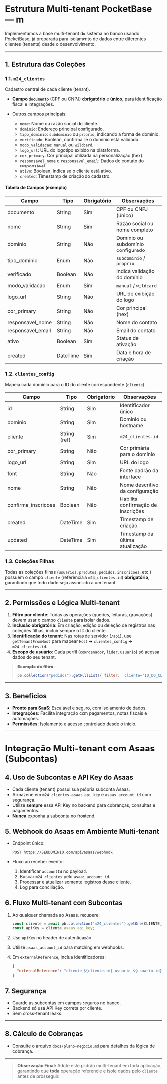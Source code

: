 # Estrutura Multi-tenant PocketBase — m

Implementamos a base multi-tenant do sistema no banco usando PocketBase, já preparada para isolamento de dados entre diferentes clientes (tenants) desde o desenvolvimento.

---

## 1. Estrutura das Coleções

### 1.1. `m24_clientes`

Cadastro central de cada cliente (tenant).

- **Campo `documento`** (CPF ou CNPJ) **obrigatório** e **único**, para identificação fiscal e integrações.
- Outros campos principais:

  - `nome`: Nome ou razão social do cliente.
  - `dominio`: Endereço principal configurado.
  - `tipo_dominio`: `subdominio` ou `proprio`, indicando a forma de domínio.
  - `verificado`: Boolean, confirma se o domínio está validado.
  - `modo_validacao`: `manual` ou `wildcard`.
  - `logo_url`: URL do logotipo exibido na plataforma.
  - `cor_primary`: Cor principal utilizada na personalização (hex).
  - `responsavel_nome` e `responsavel_email`: Dados de contato do responsável.
  - `ativo`: Boolean, indica se o cliente está ativo.
  - `created`: Timestamp de criação do cadastro.

#### Tabela de Campos (exemplo)

| Campo             | Tipo     | Obrigatório | Observações                       |
| ----------------- | -------- | ----------- | --------------------------------- |
| documento         | String   | Sim         | CPF ou CNPJ (único)               |
| nome              | String   | Sim         | Razão social ou nome completo     |
| dominio           | String   | Não         | Domínio ou subdomínio configurado |
| tipo_dominio      | Enum     | Não         | `subdominio` / `proprio`          |
| verificado        | Boolean  | Não         | Indica validação do domínio       |
| modo_validacao    | Enum     | Sim         | `manual` / `wildcard`             |
| logo_url          | String   | Não         | URL de exibição do logo           |
| cor_primary       | String   | Não         | Cor principal (hex)               |
| responsavel_nome  | String   | Não         | Nome do contato                   |
| responsavel_email | String   | Não         | Email do contato                  |
| ativo             | Boolean  | Sim         | Status de ativação                |
| created           | DateTime | Sim         | Data e hora de criação            |

### 1.2. `clientes_config`

Mapeia cada domínio para o ID do cliente correspondente (`cliente`).

| Campo               | Tipo         | Obrigatório | Observações                        |
| ------------------- | ------------ | ----------- | ---------------------------------- |
| id                  | String       | Sim         | Identificador único                |
| dominio             | String       | Sim         | Domínio ou hostname                |
| cliente             | String (ref) | Sim         | `m24_clientes.id`                  |
| cor_primary         | String       | Não         | Cor primária para o domínio        |
| logo_url            | String       | Sim         | URL do logo                        |
| font                | String       | Não         | Fonte padrão da interface          |
| nome                | String       | Não         | Nome descritivo da configuração    |
| confirma_inscricoes | Boolean      | Não         | Habilita confirmação de inscrições |
| created             | DateTime     | Sim         | Timestamp de criação               |
| updated             | DateTime     | Sim         | Timestamp da última atualização    |

### 1.3. Coleções Filhas

Todas as coleções filhas (`usuarios`, `produtos`, `pedidos`, `inscricoes`, etc.) possuem o campo `cliente` (referência a `m24_clientes.id`) **obrigatório**, garantindo que todo dado seja associado a um tenant.

---

## 2. Permissões e Lógica Multi-tenant

1. **Filtro por cliente**: Todas as operações (queries, leituras, gravações) devem usar o campo `cliente` para isolar dados.
2. **Inclusão obrigatória**: Em criação, edição ou deleção de registros nas coleções filhas, incluir sempre o ID do cliente.
3. **Identificação do tenant**: Nas rotas de servidor (`/api`), use `getTenantFromHost` para mapear `Host` ➔ `clientes_config` ➔ `m24_clientes.id`.
4. **Escopo de usuário**: Cada perfil (`coordenador`, `lider`, `usuario`) só acessa dados do seu tenant.

> **Exemplo de filtro**:
>
> ```js
> pb.collection("pedidos").getFullList({ filter: `cliente='ID_DO_CLIENTE'` });
> ```

---

## 3. Benefícios

- **Pronto para SaaS**: Escalável e seguro, com isolamento de dados.
- **Integrações**: Facilita integração com pagamentos, notas fiscais e automações.
- **Permissões**: Isolamento e acesso controlado desde o início.

---

# Integração Multi-tenant com Asaas (Subcontas)

## 4. Uso de Subcontas e API Key do Asaas

- Cada cliente (tenant) possui sua própria subconta Asaas.
- Armazene em `m24_clientes.asaas_api_key` e `asaas_account_id` com segurança.
- Utilize **sempre** essa API Key no backend para cobranças, consultas e pagamentos.
- **Nunca** exponha a subconta no frontend.

## 5. Webhook do Asaas em Ambiente Multi-tenant

- Endpoint único:

  ```
  POST https://SEUDOMINIO.com/api/asaas/webhook
  ```

- Fluxo ao receber evento:

  1. Identificar `accountId` no payload.
  2. Buscar `m24_clientes` pelo `asaas_account_id`.
  3. Processar e atualizar somente registros desse cliente.
  4. Log para conciliação.

## 6. Fluxo Multi-tenant com Subcontas

1. Ao qualquer chamada ao Asaas, recupere:

   ```js
   const cliente = await pb.collection("m24_clientes").getOne(CLIENTE_ID);
   const apiKey = cliente.asaas_api_key;
   ```

2. Use `apiKey` no header de autenticação.
3. Utilize `asaas_account_id` para matching em webhooks.
4. Em `externalReference`, inclua identificadores:

   ```json
   {
     "externalReference": "cliente_${cliente.id}_usuario_${usuario.id}_inscricao_${inscricao.id}"
   }
   ```

## 7. Segurança

- Guarde as subcontas em campos seguros no banco.
- Backend só usa API Key correta por cliente.
- Sem cross-tenant leaks.

---

## 8. Cálculo de Cobranças

- Consulte o arquivo `docs/plano-negocio.md` para detalhes da lógica de cobrança.

---

> **Observação Final:**
> Adote este padrão multi-tenant em toda aplicação, garantindo que **toda** operação referencie e isole dados pelo `cliente` antes de prosseguir.
